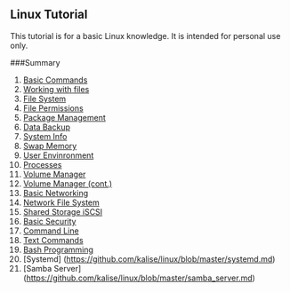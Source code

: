 ## Linux Tutorial
This tutorial is for a basic Linux knowledge. It is intended for personal use only.

###Summary
1. [Basic Commands](https://github.com/kalise/linux/blob/master/content/basic_commands.md)
2. [Working with files](https://github.com/kalise/linux/blob/master/working_with_files.md)
3. [File System](https://github.com/kalise/linux/blob/master/filesytem.md)
4. [File Permissions](https://github.com/kalise/linux/blob/master/file_permissions.md)
5. [Package Management](https://github.com/kalise/linux/blob/master/package_management.md)
6. [Data Backup](https://github.com/kalise/linux/blob/master/data_backup.md)
7. [System Info](https://github.com/kalise/linux/blob/master/system_info.md)
8. [Swap Memory](https://github.com/kalise/linux/blob/master/swap_memory.md)
9. [User Envinronment](https://github.com/kalise/linux/blob/master/user_env.md)
10. [Processes](https://github.com/kalise/linux/blob/master/processes.md)
11. [Volume Manager](https://github.com/kalise/linux/blob/master/volume_manager.md)
12. [Volume Manager (cont.)](https://github.com/kalise/linux/blob/master/volume_manager_cont.md)
12. [Basic Networking](https://github.com/kalise/linux/blob/master/basic_networking.md)
13. [Network File System](https://github.com/kalise/linux/blob/master/nfs.md)
14. [Shared Storage iSCSI](https://github.com/kalise/linux/blob/master/shared_storage_iscsi.md)
15. [Basic Security](https://github.com/kalise/linux/blob/master/basic_security.md)
16. [Command Line](https://github.com/kalise/linux/blob/master/command_line_prompt.md)
17. [Text Commands](https://github.com/kalise/linux/blob/master/text_commands.md)
18. [Bash Programming](https://github.com/kalise/linux/blob/master/bash_programming.md)
19. [Systemd] (https://github.com/kalise/linux/blob/master/systemd.md)
20. [Samba Server] (https://github.com/kalise/linux/blob/master/samba_server.md)
